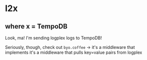 # l2x
## where x = TempoDB

Look, ma! I'm sending logplex logs to TempoDB!

Seriously, though, check out `byo.coffee` ->
  it's a middleware that implements
  it's a middleware that pulls key=value pairs from logplex


